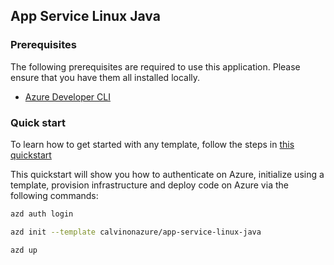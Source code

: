 ## App Service Linux Java

### Prerequisites

The following prerequisites are required to use this application. Please ensure that you have them all installed locally.

- [Azure Developer CLI](https://aka.ms/azd-install)

### Quick start

To learn how to get started with any template, follow the steps in [this quickstart](https://learn.microsoft.com/en-us/azure/developer/azure-developer-cli/get-started?tabs=localinstall&pivots=programming-language-python) 

This quickstart will show you how to authenticate on Azure, initialize using a template, provision infrastructure and deploy code on Azure via the following commands:

```bash
azd auth login

azd init --template calvinonazure/app-service-linux-java

azd up
```